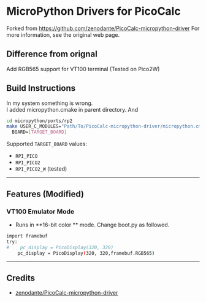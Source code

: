 

# MicroPython Drivers for PicoCalc
Forked from https://github.com/zenodante/PicoCalc-micropython-driver
For more information, see the original web page.

## Difference from orignal
Add RGB565 support for VT100 terminal (Tested on Pico2W)

## Build Instructions
In my system something is wrong.\
I added micropython.cmake in parent directory.  And
```sh
cd micropython/ports/rp2
make USER_C_MODULES="Path/To/PicoCalc-micropython-driver/micropython.cmake" \
  BOARD=[TARGET_BOARD]
```

Supported `TARGET_BOARD` values:
- `RPI_PICO`
- `RPI_PICO2`
- `RPI_PICO2_W`  (tested)

---

## Features (Modified)

### VT100 Emulator Mode
- Runs in **16-bit color ** mode.  Change boot.py as followed.
```sh
import framebuf
try:
#    pc_display = PicoDisplay(320, 320)
    pc_display = PicoDisplay(320, 320,framebuf.RGB565)
```
---

## Credits
- [zenodante/PicoCalc-micropython-driver](https://github.com/zenodante/PicoCalc-micropython-driver)
